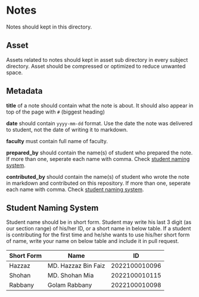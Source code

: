 # Notes

Notes should kept in this directory.


## Asset

Assets related to notes should kept in asset sub directory in every subject directory. Asset should be compressed or optimized to reduce unwanted space.


## Metadata

**title** of a note should contain what the note is about. It should also appear in top of the page with `#` (biggest heading)

**date** should contain `yyyy-mm-dd` format. Use the date the note was delivered to student, not the date of writing it to markdown.

**faculty** must contain full name of faculty.

**prepared_by** should contain the name(s) of student who prepared the note. If more than one, seperate each name with comma. Check [student naming system](#student-naming-system).

**contributed_by** should contain the name(s) of student who wrote the note in markdown and contributed on this repository. If more than one, seperate each name with comma. Check [student naming system](#student-naming-system).


## Student Naming System

Student name should be in short form. Student may write his last 3 digit (as our section range) of his/her ID, or a short name in below table. If a student is contributing for the first time and he/she wants to use his/her short form of name, write your name on below table and include it in pull request. 


| Short Form | Name | ID |
| --- | --- | --- |
| Hazzaz | MD. Hazzaz Bin Faiz | 2022100010096 |
| Shohan | MD. Shohan Mia | 2022100010115 |
| Rabbany | Golam Rabbany | 2022100010098 |
